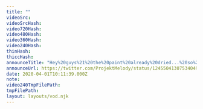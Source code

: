 ```yaml
---
title: ""
videoSrc: 
videoSrcHash: 
video720Hash: 
video480Hash: 
video360Hash: 
video240Hash: 
thinHash: 
thiccHash: 
announceTitle: "Hey%20guys%21%20the%20paint%20already%20dried...%20so%20instead%20I%20think%20we%27ll%20just%20do%20a%20feet%20only%20stream%20%20Happy%20April"
announceUrl: https://twitter.com/ProjektMelody/status/1245504130753404931
date: 2020-04-01T10:11:39.000Z
note: 
video240TmpFilePath: 
tmpFilePath: 
layout: layouts/vod.njk
---
```

